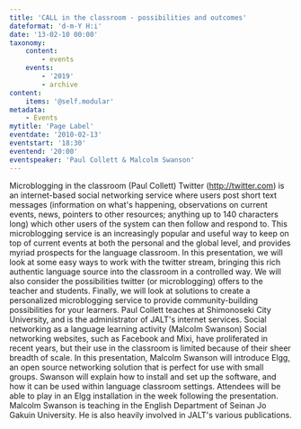 ```yaml
---
title: 'CALL in the classroom - possibilities and outcomes'
dateformat: 'd-m-Y H:i'
date: '13-02-10 00:00'
taxonomy:
    content:
        - events
    events:
        - '2019'
        - archive
content:
    items: '@self.modular'
metadata:
    - Events
mytitle: 'Page Label'
eventdate: '2010-02-13'
eventstart: '18:30'
eventend: '20:00'
eventspeaker: 'Paul Collett & Malcolm Swanson'
---
```


Microblogging in the classroom  (Paul Collett)
Twitter (http://twitter.com) is an internet-based social networking service where users post short text messages (information on what's happening, observations on current events, news, pointers to other resources; anything up to 140 characters long) which other users of the system can then follow and respond to. This microblogging service is an increasingly popular and useful way to keep on top of current events at both the personal and the global level, and provides myriad prospects for the language classroom. In this presentation, we will look at some easy ways to work with the twitter stream, bringing this rich authentic language source into the classroom in a controlled way. We will also consider the possibilities twitter (or microblogging) offers to the teacher and students. Finally, we will look at solutions to create a personalized microblogging service to provide community-building possibilities for your learners.
Paul Collett teaches at Shimonoseki City University, and is the administrator of JALT's internet services.
Social networking as a language learning activity (Malcolm Swanson)
Social networking websites, such as Facebook and Mixi, have proliferated in recent years, but their use in the classroom is limited because of their sheer breadth of scale. In this presentation, Malcolm Swanson will introduce Elgg, an open source networking solution that is perfect for use with small groups. Swanson will explain how to install and set up the software, and how it can be used within language classroom settings. Attendees will be able to play in an Elgg installation in the week following the presentation.
Malcolm Swanson is teaching in the English Department of Seinan Jo Gakuin University. He is also heavily involved in JALT's various publications.

